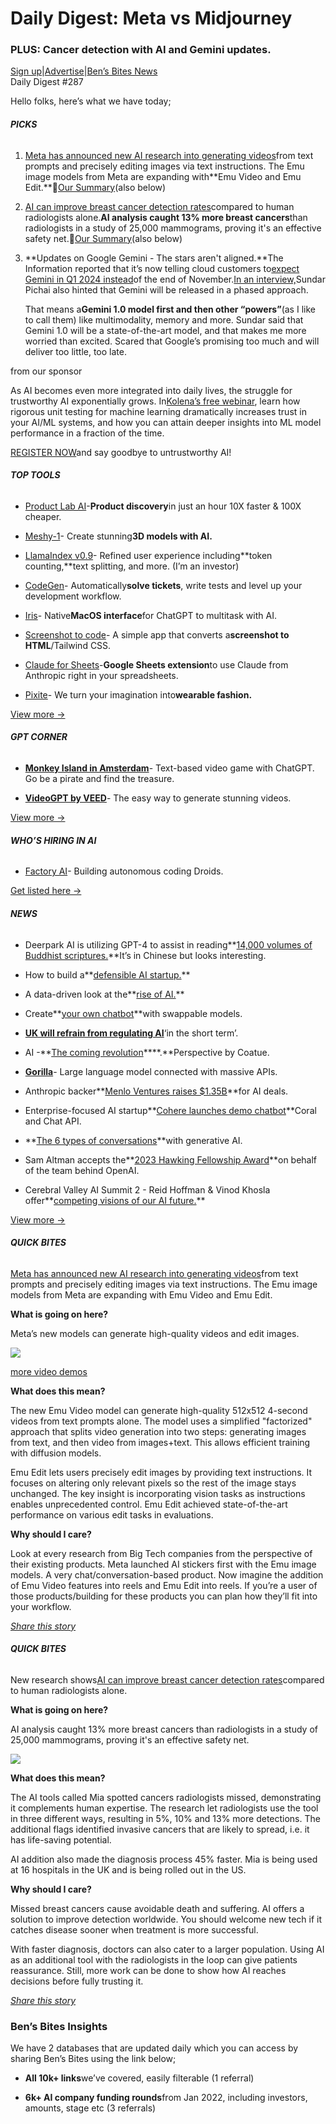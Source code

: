 # Daily Digest: Meta vs Midjourney

### PLUS: Cancer detection with AI and Gemini updates.

[Sign up](https://www.bensbites.co/?utm_source=bensbites\&utm_medium=referral\&utm_campaign=daily-digest-meta-vs-midjourney)|[Advertise](https://sponsor.bensbites.co/?utm_source=bensbites\&utm_medium=referral\&utm_campaign=daily-digest-meta-vs-midjourney)|[Ben’s Bites News](https://news.bensbites.co/?utm_source=bensbites\&utm_medium=referral\&utm_campaign=daily-digest-meta-vs-midjourney)\
Daily Digest #287

Hello folks, here’s what we have today;

###### **PICKS**

1. [Meta has announced new AI research into generating videos](https://ai.meta.com/blog/emu-text-to-video-generation-image-editing-research/?utm_source=bensbites\&utm_medium=referral\&utm_campaign=daily-digest-meta-vs-midjourney)from text prompts and precisely editing images via text instructions. The Emu image models from Meta are expanding with\*\*Emu Video and Emu Edit.\*\*🍿[Our Summary](https://bensbites.beehiiv.com/p/meta-shows-new-image-video-generation-models)(also below)

2. [AI can improve breast cancer detection rates](https://www.ft.com/content/d3b462a3-8085-43d7-9e37-a78564907d2c?utm_source=bensbites\&utm_medium=referral\&utm_campaign=daily-digest-meta-vs-midjourney)compared to human radiologists alone.**AI analysis caught 13% more breast cancers**than radiologists in a study of 25,000 mammograms, proving it's an effective safety net.🍿[Our Summary](https://bensbites.beehiiv.com/p/ai-improves-breast-cancer-detection)(also below)

3. \*\*Updates on Google Gemini - The stars aren't aligned.\*\*The Information reported that it’s now telling cloud customers to[expect Gemini in Q1 2024 instead](https://www.theinformation.com/briefings/google-delays-cloud-release-of-gemini-ai?rc=bdorru\&utm_source=bensbites\&utm_medium=referral\&utm_campaign=daily-digest-meta-vs-midjourney)of the end of November.[In an interview,](https://www.youtube.com/watch?v=9s4PKv2SQzU\&utm_source=bensbites\&utm_medium=referral\&utm_campaign=daily-digest-meta-vs-midjourney)Sundar Pichai also hinted that Gemini will be released in a phased approach.

   That means a**Gemini 1.0 model first and then other “powers”**(as I like to call them) like multimodality, memory and more. Sundar said that Gemini 1.0 will be a state-of-the-art model, and that makes me more worried than excited. Scared that Google’s promising too much and will deliver too little, too late.

from our sponsor

As AI becomes even more integrated into daily lives, the struggle for trustworthy AI exponentially grows. In[Kolena’s free webinar](https://go.kolena.io/en-us/webinar-systematic-testing-for-trustworthy-ai?utm_source=bensbites\&utm_medium=referral\&utm_campaign=daily-digest-meta-vs-midjourney), learn how rigorous unit testing for machine learning dramatically increases trust in your AI/ML systems, and how you can attain deeper insights into ML model performance in a fraction of the time.

[REGISTER NOW](https://go.kolena.io/en-us/webinar-systematic-testing-for-trustworthy-ai?utm_source=bensbites\&utm_medium=referral\&utm_campaign=daily-digest-meta-vs-midjourney)and say goodbye to untrustworthy AI!

###### **TOP TOOLS**

- [Product Lab AI](https://product-lab.ai/?utm_source=bensbites\&utm_medium=referral\&utm_campaign=daily-digest-meta-vs-midjourney)-**Product discovery**in just an hour 10X faster & 100X cheaper.

- [Meshy-1](https://www.meshy.ai/?utm_source=bensbites\&utm_medium=referral\&utm_campaign=daily-digest-meta-vs-midjourney)- Create stunning**3D models with AI.**

- [LlamaIndex v0.9](https://blog.llamaindex.ai/announcing-llamaindex-0-9-719f03282945?utm_source=bensbites\&utm_medium=referral\&utm_campaign=daily-digest-meta-vs-midjourney)- Refined user experience including\*\*token counting,\*\*text splitting, and more. (I’m an investor)

- [CodeGen](https://www.codegen.com/?utm_source=bensbites\&utm_medium=referral\&utm_campaign=daily-digest-meta-vs-midjourney)- Automatically**solve tickets**, write tests and level up your development workflow.

- [Iris](https://iris.fun/?utm_source=bensbites\&utm_medium=referral\&utm_campaign=daily-digest-meta-vs-midjourney)- Native**MacOS interface**for ChatGPT to multitask with AI.

- [Screenshot to code](https://github.com/abi/screenshot-to-code?utm_source=bensbites\&utm_medium=referral\&utm_campaign=daily-digest-meta-vs-midjourney)- A simple app that converts a**screenshot to HTML**/Tailwind CSS.

- [Claude for Sheets](https://workspace.google.com/marketplace/app/claude_for_sheets/909417792257?utm_source=bensbites\&utm_medium=referral\&utm_campaign=daily-digest-meta-vs-midjourney)-**Google Sheets extension**to use Claude from Anthropic right in your spreadsheets.

- [Pixite](https://pixite.ai/?utm_source=bensbites\&utm_medium=referral\&utm_campaign=daily-digest-meta-vs-midjourney)- We turn your imagination into**wearable fashion.**

[View more →](https://news.bensbites.co/tags/show?utm_source=bensbites\&utm_medium=referral\&utm_campaign=daily-digest-meta-vs-midjourney)

###### **GPT CORNER**

- **[Monkey Island in Amsterdam](https://twitter.com/levelsio/status/1725239676552765444?utm_source=bensbites\&utm_medium=referral\&utm_campaign=daily-digest-meta-vs-midjourney)**- Text-based video game with ChatGPT. Go be a pirate and find the treasure.

- **[VideoGPT by VEED](https://chat.openai.com/g/g-Hkqnd7mFT-veed-ai-video-generator?utm_source=bensbites\&utm_medium=referral\&utm_campaign=daily-digest-meta-vs-midjourney)**- The easy way to generate stunning videos.

[View more →](https://news.bensbites.co/tags/show?utm_source=bensbites\&utm_medium=referral\&utm_campaign=daily-digest-meta-vs-midjourney)

###### **WHO’S HIRING IN AI**

- [Factory AI](https://www.factory.ai/careers?utm_source=bensbites\&utm_medium=referral\&utm_campaign=daily-digest-meta-vs-midjourney)- Building autonomous coding Droids.

[Get listed here →](mailto:ben+hiring@bensbites.co)

###### **NEWS**

- Deerpark AI is utilizing GPT-4 to assist in reading\*\*[14,000 volumes of Buddhist scriptures.](https://deerpark.ai/?utm_source=bensbites\&utm_medium=referral\&utm_campaign=daily-digest-meta-vs-midjourney)\*\*It’s in Chinese but looks interesting.

- How to build a\*\*[defensible AI startup.](https://agent.ai/p/build-defensible-ai-startup?utm_source=bensbites\&utm_medium=referral\&utm_campaign=daily-digest-meta-vs-midjourney)\*\*

- A data-driven look at the\*\*[rise of AI.](https://www.newcomer.co/p/a-data-driven-look-at-the-rise-of?utm_source=bensbites\&utm_medium=referral\&utm_campaign=daily-digest-meta-vs-midjourney)\*\*

- Create\*\*[your own chatbot](https://github.com/brevdev/notebooks/blob/main/zephyr-chatbot.ipynb?utm_source=bensbites\&utm_medium=referral\&utm_campaign=daily-digest-meta-vs-midjourney)\*\*with swappable models.

- **[UK will refrain from regulating AI](https://www.ft.com/content/ecef269b-be57-4a52-8743-70da5b8d9a65?utm_source=bensbites\&utm_medium=referral\&utm_campaign=daily-digest-meta-vs-midjourney)**‘in the short term’.

- AI -\*\*[The coming revolution](https://www.coatue.com/blog/perspective/ai-the-coming-revolution-2023?utm_source=bensbites\&utm_medium=referral\&utm_campaign=daily-digest-meta-vs-midjourney)\*\*\*\*.\*\*Perspective by Coatue.

- **[Gorilla](https://gorilla.cs.berkeley.edu/index.html?utm_source=bensbites\&utm_medium=referral\&utm_campaign=daily-digest-meta-vs-midjourney)**- Large language model connected with massive APIs.

- Anthropic backer\*\*[Menlo Ventures raises $1.35B](https://www.theinformation.com/briefings/anthropic-backer-menlo-ventures-raises-1-35-billion-for-ai-deals?rc=bdorru\&utm_source=bensbites\&utm_medium=referral\&utm_campaign=daily-digest-meta-vs-midjourney)\*\*for AI deals.

- Enterprise-focused AI startup\*\*[Cohere launches demo chatbot](https://venturebeat.com/ai/enterprise-focused-ai-startup-cohere-launches-demo-chatbot-coral-and-chat-api/?utm_source=bensbites\&utm_medium=referral\&utm_campaign=daily-digest-meta-vs-midjourney)\*\*Coral and Chat API.

- \*\*[The 6 types of conversations](https://www.nngroup.com/articles/AI-conversation-types/?utm_source=bensbites\&utm_medium=referral\&utm_campaign=daily-digest-meta-vs-midjourney)\*\*with generative AI.

- Sam Altman accepts the\*\*[2023 Hawking Fellowship Award](https://www.youtube.com/watch?v=NjpNG0CJRMM\&utm_source=bensbites\&utm_medium=referral\&utm_campaign=daily-digest-meta-vs-midjourney)\*\*on behalf of the team behind OpenAI.

- Cerebral Valley AI Summit 2 - Reid Hoffman & Vinod Khosla offer\*\*[competing visions of our AI future.](https://www.newcomer.co/p/cerebral-valley-ai-summit-2-reid?utm_source=bensbites\&utm_medium=referral\&utm_campaign=daily-digest-meta-vs-midjourney)\*\*

[View more →](https://news.bensbites.co/tags/news/trending?utm_source=bensbites\&utm_medium=referral\&utm_campaign=daily-digest-meta-vs-midjourney)

###### **QUICK BITES**

[Meta has announced new AI research into generating videos](https://ai.meta.com/blog/emu-text-to-video-generation-image-editing-research/?utm_source=bensbites\&utm_medium=referral\&utm_campaign=daily-digest-meta-vs-midjourney)from text prompts and precisely editing images via text instructions. The Emu image models from Meta are expanding with Emu Video and Emu Edit.

**What is going on here?**

Meta’s new models can generate high-quality videos and edit images.

![](https://media.beehiiv.com/cdn-cgi/image/fit=scale-down,format=auto,onerror=redirect,quality=80/uploads/asset/file/04c376f3-a76d-4e6e-ae4b-1f38cfbe8fbd/image.png?t=1700220201)

[more video demos](https://ai.meta.com/blog/emu-text-to-video-generation-image-editing-research/?utm_source=bensbites\&utm_medium=referral\&utm_campaign=daily-digest-meta-vs-midjourney)

**What does this mean?**

The new Emu Video model can generate high-quality 512x512 4-second videos from text prompts alone. The model uses a simplified "factorized" approach that splits video generation into two steps: generating images from text, and then video from images+text. This allows efficient training with diffusion models.

Emu Edit lets users precisely edit images by providing text instructions. It focuses on altering only relevant pixels so the rest of the image stays unchanged. The key insight is incorporating vision tasks as instructions enables unprecedented control. Emu Edit achieved state-of-the-art performance on various edit tasks in evaluations.

**Why should I care?**

Look at every research from Big Tech companies from the perspective of their existing products. Meta launched AI stickers first with the Emu image models. A very chat/conversation-based product. Now imagine the addition of Emu Video features into reels and Emu Edit into reels. If you’re a user of those products/building for these products you can plan how they’ll fit into your workflow.

[*Share this story*](https://bensbites.beehiiv.com/p/meta-shows-new-image-video-generation-models)

###### **QUICK BITES**

New research shows[AI can improve breast cancer detection rates](https://www.ft.com/content/d3b462a3-8085-43d7-9e37-a78564907d2c?utm_source=bensbites\&utm_medium=referral\&utm_campaign=daily-digest-meta-vs-midjourney)compared to human radiologists alone.

**What is going on here?**

AI analysis caught 13% more breast cancers than radiologists in a study of 25,000 mammograms, proving it's an effective safety net.

![](https://media.beehiiv.com/cdn-cgi/image/fit=scale-down,format=auto,onerror=redirect,quality=80/uploads/asset/file/66dcebc0-4778-4b6c-a599-4de546658b65/image.png?t=1700216855)

**What does this mean?**

The AI tools called Mia spotted cancers radiologists missed, demonstrating it complements human expertise. The research let radiologists use the tool in three different ways, resulting in 5%, 10% and 13% more detections. The additional flags identified invasive cancers that are likely to spread, i.e. it has life-saving potential.

AI addition also made the diagnosis process 45% faster. Mia is being used at 16 hospitals in the UK and is being rolled out in the US.

**Why should I care?**

Missed breast cancers cause avoidable death and suffering. AI offers a solution to improve detection worldwide. You should welcome new tech if it catches disease sooner when treatment is more successful.

With faster diagnosis, doctors can also cater to a larger population. Using AI as an additional tool with the radiologists in the loop can give patients reassurance. Still, more work can be done to show how AI reaches decisions before fully trusting it.

[*Share this story*](https://bensbites.beehiiv.com/p/ai-improves-breast-cancer-detection)

### Ben’s Bites Insights

We have 2 databases that are updated daily which you can access by sharing Ben’s Bites using the link below;

- **All 10k+ links**we’ve covered, easily filterable (1 referral)

- **6k+ AI company funding rounds**from Jan 2022, including investors, amounts, stage etc (3 referrals)

